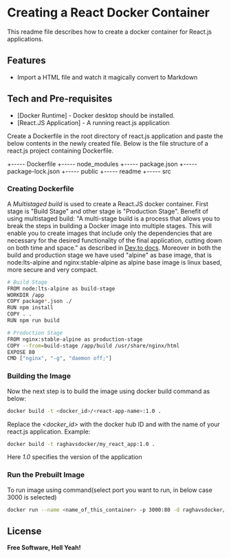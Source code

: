 # Creating a React Docker Container

This readme file describes how to create a docker container for React.js applications.

## Features

- Import a HTML file and watch it magically convert to Markdown


## Tech and Pre-requisites

- [Docker Runtime] - Docker desktop should be installed.
- [React.JS Application] - A running react.js application


Create a Dockerfile in the root directory of react.js application and paste the below contents in the newly created file.  Below is the file structure of a react.js project containing Dockerfile.

+----- Dockerfile
+----- node_modules
+----- package.json
+----- package-lock.json
+----- public
+----- readme
+----- src


### Creating Dockerfile
A *Multistaged build* is used to create a React.JS docker container. First stage is "Build Stage" and other stage is "Production Stage". Benefit of using multistaged build:
"A multi-stage build is a process that allows you to break the steps in building a Docker image into multiple stages. This will enable you to create images that include only the dependencies that are necessary for the desired functionality of the final application, cutting down on both time and space." as described in [Dev.to docs](https://dev.to/pavanbelagatti/what-are-multi-stage-docker-builds-1mi9#:~:text=A%20multi%2Dstage%20build%20is,on%20both%20time%20and%20space.).
Moreover in both the build and production stage we have used "alpine" as base image, that is node:lts-alpine and nginx:stable-alpine as alpine base image is linux based, more secure and very compact.
```sh
# Build Stage
FROM node:lts-alpine as build-stage 
WORKDIR /app
COPY package*.json ./
RUN npm install
COPY . .
RUN npm run build     

# Production Stage
FROM nginx:stable-alpine as production-stage
COPY --from=build-stage /app/build /usr/share/nginx/html
EXPOSE 80
CMD ["nginx", "-g", "daemon off;"]
```
### Building the Image
Now the next step is to build the image using docker build command as below:
```sh
docker build -t <docker_id>/<react-app-name>:1.0 .
```
Replace the *<docker_id>* with the docker hub ID and *<react-app-name>* with the name of your react.js application. Example:
```sh
docker build -t raghavsdocker/my_react_app:1.0 .
```
Here *1.0* specifies the version of the application
### Run the Prebuilt Image
To run image using command(select port you want to run, in below case 3000 is selected) 
```sh
docker run --name <name_of_this_container> -p 3000:80 -d raghavsdocker/<react-app-name>:1.0
```

## License

**Free Software, Hell Yeah!**
